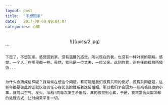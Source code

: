 ```yaml
---
layout: post
title:  "不想回家"
date:   2017-08-09 09:04:07
categories: 心情
---
```

<center>
![](/pics/2.jpg)
</center>
```

    下班了，不想回家。感觉回到家，没有温馨的感觉，所以现在的我，也没有一种对家的期盼。感觉，一个人，在哪里都一样。虽然，我已是一位丈夫，一位父亲。此刻的我，正在任由孤独所侵蚀...
```
```
    为什么会搞成这样呢？我常常在想这个问题。有可能是我们没有共同的爱好，没有共同话题，这些年都是彼此的迁就以及责任心在苦苦的维系着这份婚姻。所以我们才会因为一些鸡毛蒜皮的小事，就可以生气、发火、冷战!而每次发生矛盾后，真的感觉到心累，于是，我常常会采取冷却的处理方式，让时间来平复一切。
```